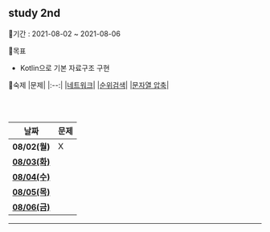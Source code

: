 ## study 2nd
   
📅기간 : 2021-08-02 ~ 2021-08-06   

🌱목표
  - Kotlin으로 기본 자료구조 구현

📃숙제
|문제|
|:--:|
|[네트워크](https://programmers.co.kr/learn/courses/30/lessons/43162)|
|[순위검색](https://programmers.co.kr/learn/courses/30/lessons/72412)|
|[문자열 압축](https://programmers.co.kr/learn/courses/30/lessons/60057)|
   
<br /><br />
   
|날짜|문제|
|:--:|:---|
|**08/02(월)**| X |
|[**08/03(화)**]()||
|[**08/04(수)**]()||
|[**08/05(목)**]()||
|[**08/06(금)**]()||

   *   *   *

